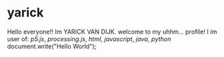 # yarick
Hello everyone!!
Im YARICK VAN DIJK.
welcome to my uhhm... profile!
I im user of: *p5.js*, *processing.js*, *html*, *javascript*, *java*, *python*
document.write("Hello World");
